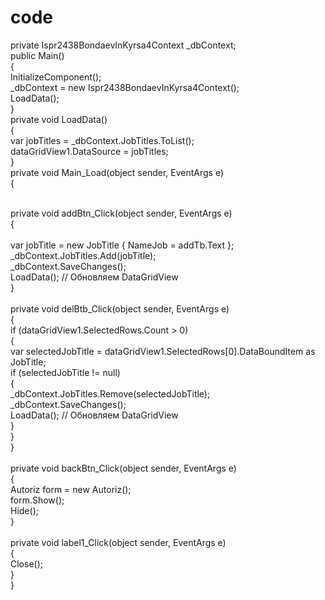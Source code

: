 # code
private Ispr2438BondaevInKyrsa4Context _dbContext; <br>
    public Main()<br>
    {<br>
        InitializeComponent();<br>
        _dbContext = new Ispr2438BondaevInKyrsa4Context();<br>
        LoadData();<br>
    }<br>
    private void LoadData()<br>
    {<br>
        var jobTitles = _dbContext.JobTitles.ToList();<br>
        dataGridView1.DataSource = jobTitles;<br>
    }<br>
    private void Main_Load(object sender, EventArgs e)<br>
    {<br>

    
<br>
    private void addBtn_Click(object sender, EventArgs e)<br>
    {<br>
<br>
        var jobTitle = new JobTitle { NameJob = addTb.Text };<br>
        _dbContext.JobTitles.Add(jobTitle);<br>
        _dbContext.SaveChanges();<br>
        LoadData(); // Обновляем DataGridView<br>
    }<br>
<br>
    private void delBtb_Click(object sender, EventArgs e)<br>
    {<br>
        if (dataGridView1.SelectedRows.Count > 0)<br>
        {<br>
            var selectedJobTitle = dataGridView1.SelectedRows[0].DataBoundItem as JobTitle;<br>
            if (selectedJobTitle != null)<br>
            {<br>
                _dbContext.JobTitles.Remove(selectedJobTitle);<br>
                _dbContext.SaveChanges();<br>
                LoadData(); // Обновляем DataGridView<br>
            }<br>
        }<br>
    }<br>
<br>
    private void backBtn_Click(object sender, EventArgs e)<br>
    {<br>
        Autoriz form = new Autoriz();<br>
        form.Show();<br>
        Hide();<br>
    }<br>
<br>
    private void label1_Click(object sender, EventArgs e)<br>
    {<br>
        Close();<br>
    }<br>
}<br>
